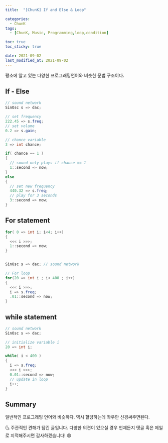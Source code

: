 ```yaml
---
title:  "[ChunK] If and Else & Loop"

categories:
  - ChunK
tags:
  - [ChunK, Music, Programming,loop,condition]

toc: true
toc_sticky: true

date: 2021-09-02
last_modified_at: 2021-09-02
---
```



평소에 알고 있는 다양한 프로그래밍언어와 비슷한 문법 구조이다.

## If - Else
```java
// sound network
SinOsc s => dac;

// set frequency
222.45 => s.freq;
// set volume
0.2 => s.gain;

// chance variable
3 => int chance;

if( chance == 1 )
{
  // sound only plays if chance == 1
  1::second => now;
}
else
{
  // set new frequency
  440.32 => s.freq;
  // play for 3 seconds 
  3::second => now;
}


```


## For statement


```java
for( 0 => int i; i<4; i++)
{
  <<< i >>>;
  1::second => now;
}

```
```java

SinOsc s => dac; // sound network

// For loop
for(20 => int i ; i< 400 ; i++)
{
  <<< i >>>;
  i => s.freq;
  .01::second => now;
}

```


## while statement


```java
// sound network
SinOsc s => dac;

// initialize variable i 
20 => int i;

while( i < 400 ) 
{
  i => s.freq;
  <<< i >>>;
  0.01::second => now;
  // update in loop
  i++;
}

```


## Summary
일반적인 프로그래밍 언어와 비슷하다. 역시 할당하는데 좌우만 신경써주면된다.




🌜 주관적인 견해가 담긴 글입니다. 다양한 의견이 있으실 경우
언제든지 댓글 혹은 메일로 지적해주시면 감사하겠습니다! 😄

